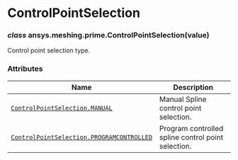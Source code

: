 # ControlPointSelection

<a id="ansys.meshing.prime.ControlPointSelection"></a>

### *class* ansys.meshing.prime.ControlPointSelection(value)

Control point selection type.

<!-- !! processed by numpydoc !! -->

### Attributes

| Name | Description |
|-------------------------------------------------------------------------------------------------------------------------------------------------------------------------|----------------------------------------------------|
| [`ControlPointSelection.MANUAL`](ansys.meshing.prime.ControlPointSelection.MANUAL.md#ansys.meshing.prime.ControlPointSelection.MANUAL)                                  | Manual Spline control point selection.             |
| [`ControlPointSelection.PROGRAMCONTROLLED`](ansys.meshing.prime.ControlPointSelection.PROGRAMCONTROLLED.md#ansys.meshing.prime.ControlPointSelection.PROGRAMCONTROLLED) | Program controlled spline control point selection. |
<!-- vale on -->